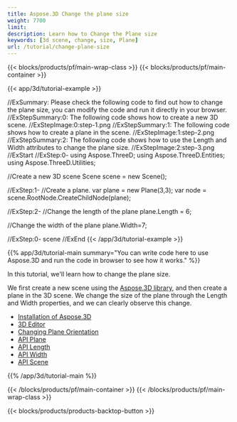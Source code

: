 ```yaml
---
title: Aspose.3D Change the plane size
weight: 7700
limit: 
description: Learn how to Change the Plane size
keywords: [3d scene, change, size, Plane]
url: /tutorial/change-plane-size
---
```


{{< blocks/products/pf/main-wrap-class >}}
{{< blocks/products/pf/main-container >}}

{{< app/3d/tutorial-example >}}


//ExSummary: Please check the following code to find out how to change the plane size, you can modify the code and run it directly in your browser.
//ExStepSummary:0: The following code shows how to create a new 3D scene.
//ExStepImage:0:step-1.png
//ExStepSummary:1: The following code shows how to create a plane in the scene.
//ExStepImage:1:step-2.png
//ExStepSummary:2: The following code shows how to use the Length and Width attributes to change the plane size.
//ExStepImage:2:step-3.png
//ExStart
//ExStep:0-
using Aspose.ThreeD;
using Aspose.ThreeD.Entities;
using Aspose.ThreeD.Utilities;

//Create a new 3D scene
Scene scene = new Scene();

//ExStep:1-
//Create a plane.
var plane = new Plane(3,3);
var node = scene.RootNode.CreateChildNode(plane);

//ExStep:2-
//Change the length of the plane
plane.Length = 6;

//Change the width of the plane
plane.Width=7;

//ExStep:0-
scene
//ExEnd
{{< /app/3d/tutorial-example >}}

{{% app/3d/tutorial-main summary="You can write code here to use Aspose.3D and run the code in browser to see how it works." %}}

In this tutorial, we'll learn how to change the plane size.

We first create a new scene using the <a href="https://www.nuget.org/packages/Aspose.3D">Aspose.3D library</a>, and then create a plane in the 3D scene. We change the size of the plane through the Length and Width properties, and we can clearly observe this change.

* [Installation of Aspose.3D](https://docs.aspose.com/3d/net/installation/)
* [3D Editor](https://products.aspose.app/3d/editor/)
* [Changing Plane Orientation](https://docs.aspose.com/3d/net/changing-plane-orientation/)
* [API Plane](https://reference.aspose.com/3d/net/aspose.threed.entities/plane/)
* [API Length](https://reference.aspose.com/3d/net/aspose.threed.entities/plane/length/)
* [API Width](https://reference.aspose.com/3d/net/aspose.threed.entities/plane/width/)
* [API Scene](https://reference.aspose.com/3d/net/aspose.threed/scene/)

{{% /app/3d/tutorial-main %}}

{{< /blocks/products/pf/main-container >}}
{{< /blocks/products/pf/main-wrap-class >}}

{{< blocks/products/products-backtop-button >}}

